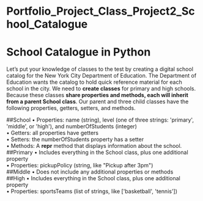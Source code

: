 # Portfolio_Project_Class_Project2_School_Catalogue
# School Catalogue **in Python**
Let’s put your knowledge of classes to the test by creating a digital school catalog for the New York City Department of Education. The Department of Education wants the catalog to hold quick reference material for each school in the city.
We need to **create classes** for primary and high schools. Because these classes **share properties and methods, each will inherit from a parent School class**. Our parent and three child classes have the following properties, getters, setters, and methods.

##School
•	Properties: name (string), level (one of three strings: 'primary', 'middle', or 'high'), and numberOfStudents (integer) <br />
•	Getters: all properties have getters <br />
•	Setters: the numberOfStudents property has a setter <br />
•	Methods: A __repr__ method that displays information about the school. <br />
##Primary
•	Includes everything in the School class, plus one additional property <br />
•	Properties: pickupPolicy (string, like "Pickup after 3pm") <br />
##Middle
•	Does not include any additional properties or methods <br />
##High
•	Includes everything in the School class, plus one additional property <br />
•	Properties: sportsTeams (list of strings, like ['basketball', 'tennis']) <br />
